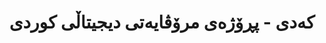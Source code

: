 ---
title: "کەدی - پڕۆژەی مرۆڤایەتی دیجیتاڵی کوردی"
description: "کەدی تایبەتە بە پێشکەوتنی توێژینەوەی مرۆڤایەتی دیجیتاڵی لە خوێندنی کوردی. ئێمە ئامراز و میسۆدۆلۆجیەکان پەرەپێدەدەین بۆ پاراستن، شیکردنەوە، و دەستگەیشتنی میراتی کەلتووری و زمانەوانی کوردی لە ڕێگەی تەکنەلۆجیای دیجیتاڵی نوێ."
website: "https://kdhi.org"
location: "هەرێمی کوردستان، عێراق"
established: "2019"
category: "پڕۆژەی توێژینەوە"
layout: "organizations/single"
focus: ["مرۆڤایەتی دیجیتاڵی", "میراتی کەلتووری", "شیکردنەوەی تێکست", "پاراستنی دیجیتاڵی"]
paperIds: ["paper-1", "paper-2", "paper-3"]
projectIds: ["corpus-creation", "dictionary", "terminology-standardization"]
memberIds: ["john-doe", "fatima-hassan", "ahmad-kurdish"]
datasetIds: ["dataset-1", "dataset-2", "dataset-3"]
draft: false
--- 